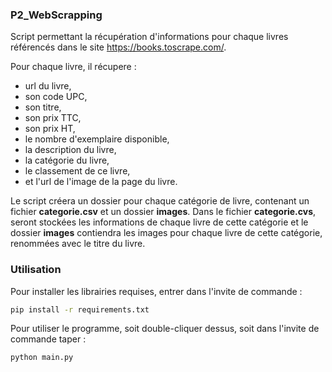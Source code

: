 ### P2_WebScrapping

Script permettant la récupération d'informations pour chaque livres référencés dans le site https://books.toscrape.com/.

Pour chaque livre, il récupere : 
- url du livre,
- son code UPC,
- son titre,
- son prix TTC,
- son prix HT,
- le nombre d'exemplaire disponible,
- la description du livre,
- la catégorie du livre,
- le classement de ce livre,
- et l'url de l'image de la page du livre.

Le script créera un dossier pour chaque catégorie de livre, contenant un fichier **categorie.csv** et un dossier **images**.
Dans le fichier **categorie.cvs**, seront stockées les informations de chaque livre de cette catégorie et le dossier **images** contiendra les images pour chaque livre de cette catégorie, renommées avec le titre du livre.


### Utilisation
Pour installer les librairies requises, entrer dans l'invite de commande : 
```bash
pip install -r requirements.txt
```

Pour utiliser le programme, soit double-cliquer dessus, soit dans l'invite de commande taper : 

```bash
python main.py
```

